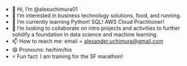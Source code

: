 - 👋 Hi, I’m @alexuchimura01
- 👀 I’m interested in business technology solutions, food, and running. 
- 🌱 I’m currently learning Python! SQL! AWS Cloud Practitioner! 
- 💞️ I’m looking to collaborate on intro projects and activities to further solidify a foundation in data science and machine learning.
- 📫 How to reach me: email = alexander.uchimura@gmail.com
- 😄 Pronouns: he/him/his
- ⚡ Fun fact: I am training for the SF marathon!

<!---
alexuchimura01/alexuchimura01 is a ✨ special ✨ repository because its `README.md` (this file) appears on your GitHub profile.
You can click the Preview link to take a look at your changes.
--->
